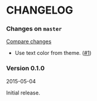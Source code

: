 # CHANGELOG

### Changes on `master`

[Compare changes](https://github.com/codevise/pageflow-new-pages-box/compare/v0.1.0...master)

- Use text color from theme.
  ([#1](https://github.com/codevise/pageflow-new-pages-box/pull/1))

### Version 0.1.0

2015-05-04

Initial release.
